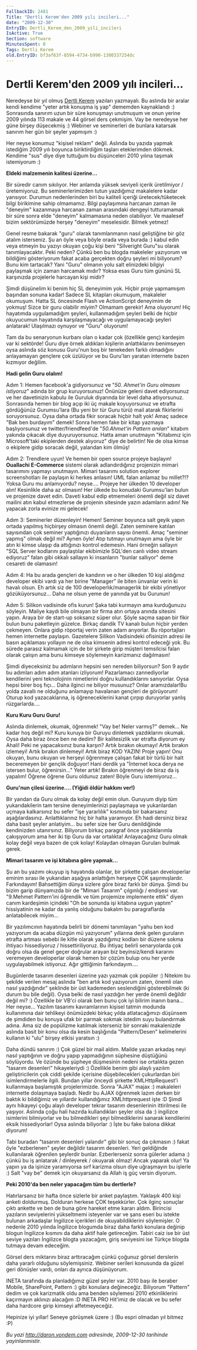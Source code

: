 ```yaml
---
FallbackID: 2481
Title: "Dertli Kerem'den 2009 yılı incileri..."
date: "2009-12-30"
EntryID: Dertli_Kerem_den_2009_yili_incileri
IsActive: True
Section: software
MinutesSpent: 0
Tags: Dertli Kerem
old.EntryID: bf3af63f-8594-4734-b990-1300337254dc
---
```

# Dertli Kerem'den 2009 yılı incileri...
Neredeyse bir yıl olmuş [Dertli
Kerem](http://daron.yondem.com/tr/CategoryView.aspx?category=Dertli+Kerem)
yazıları yazmayalı. Bu aslında bir aralar kendi kendime "yeter artık
konuşma iş yap" dememden kaynaklandı :) Sonrasında sanırım uzun bir süre
konuşmayı unutmuşum ve onun yerine 2009 yılında 113 makale ve 44 görsel
ders çekmişim. Vay be neredeyse her güne birşey düşecekmiş :) Webiner ve
seminerleri de bunlara katarsak sanırım her gün bir şeyler yapmışım :)

Her neyse konumuz "kişisel reklam" değil. Aslında bu yazıda yapmak
istediğim 2009 yılı boyunca biriktirdiğim taşları eteklerimden dökmek.
Kendime "sus" diye diye tuttuğum bu düşünceleri 2010 yılına taşımak
istemiyorum :)

**Eldeki malzemenin kalitesi üzerine...**

Bir süredir canım sıkılıyor. Her anlamda yüksek seviyeli içerik
üretilmiyor / üretemiyoruz. Bu seminerlerimizden tutun yazdığımız
makalelere kadar yansıyor. Durumun nedenlerinden biri bu kaliteli
içeriği üretecek/tüketecek bilgi birikimine sahip olmamamız. Bilgi
paylaşımına harcanan zaman ile "deneyim" kazanmaya harcanan zaman
arasındaki dengeyi tutturamamak bir süre sonra elde "deneyim"
kalmamasına neden olabiliyor. Ve maalesef bizim sektörümüzde herşey
"deneyim" meselesidir. Bilmek yetmez!

Genel resme bakarak "guru" olarak tanımlanmanın nasıl geliştiğine bir
göz atalım isterseniz. Şu an öyle veya böyle orada veya burada :) kabul
edin veya etmeyin bu yazıyı okuyan çoğu kişi beni "Silveright Guru"su
olarak tanımlayacaktır. Peki neden? Çünkü ben bu blogda makeleler
yazıyorum ve bildiğimi gösteriyorum fakat acaba gerçekten doğru şeyleri
mi biliyorum? Bunu kim tartacak? Yani "Guru" olmanın yolu salt
elinizdeki bilgiyi paylaşmak için zaman harcamak mıdır? Yoksa esas Guru
tüm gününü SL karşınızda projelerle harcayan kişi midir?

Şimdi düşünelim ki benim hiç SL deneyimim yok. Hiçbir proje yapmamışım
başından sonuna kadar! Sadece SL kitapları okumuşum, makaleler okumuşum.
Hatta SL öncesinde Flash ve ActionScript deneyimim de yokmuş! Sizce bir
guru olabilir miyim? Olmamam gerekir! Ama oluyorum! Hiç hayatımda
uygulamadığım şeyleri, kullanmadığım şeyleri belki de hiçbir okuyucumun
hayatında karşılaşmayacağı ve uygulamayacağı şeyleri anlatarak!
Ulaşılmazı oynuyor ve "Guru" oluyorum!

Tam da bu senaryonun kurbanı olan o kadar çok (özellikle genç) kardeşim
var ki sektörde! Guru diye örnek aldıkları kişilerin anlattıklarını
benimseyen oysa aslında söz konusu Guru'nun boş bir tenekeden farklı
olmadığını anlayamayan gençlere çok üzülüyor ve bu Guru'ları yaratan
internete bazen kızmıyor değilim.

**Hadi gelin Guru olalım!**

Adım 1: Hemen facebook'a gidiyorsunuz ve "*50. Ahmet'in Guru olmasını
istiyoruz*" adında bir grup kuruyorsunuz! Önünüze geleni davet
ediyorsunuz ve her davetinizin kabulu ile Guruluk diyarında bir level
daha atlıyorsunuz. Sonrasında hemen bir blog açıp iki üç makale
koyuyorsunuz ve etrafta gördüğünüz Gurumsu'lara (Bu yeni bir tür Guru
türü) mail atarak fikirlerini soruyorsunuz. Oysa daha ortada fikir
soracak hiçbir halt yok! Amaç sadece "Bak ben burdayım" demek! Sonra
hemen fake bir kitap yazmaya başlıyorsunuz ve twitter/friendfeed'de
"*50.Ahmet'in Pattern anıları*" kitabım yakında çıkacak diye
duyuruyorsunuz. Hatta aman unutmayın "Kitabımız için Microsoft'taki
ekiplerden destek alıyoruz" diye de belirtin! Ne de olsa kimse o
ekiplere gidip soracak değil, yalandan kim ölmüş!

Adım 2: Trendlere uyun! Ve hemen bir open source projeye başlayın!
**Ouallachi E-Commerce** sistemi olarak adlandırdığınız projenizin
mimari tasarımını yapmayı unutmayın. Mimari tasarımı solution explorer
screenshotları ile paylaşın ki herkes anlasın! UML falan anlamaz bu
millet?!? Yoksa Guru mu anlamıyordu? neyse.... Projeye her ülkeden 10
developer alın! Kesinlikle daha az olmasın! Her ülkede bu konudaki
Gurumsu'ları bulun ve projenize davet edin. Daveti kabul edip etmemeleri
önemli değil siz davet mailini atın kabul etmezlerse de projenin
sitesinde yazın adamların adını! Ne yapacak zorla evinize mi gelecek!

Adım 3: Seminerler düzenleyin! Hemen! Seminer boyunca salt geyik yapın
ortada yapılmış hiçbirşey olmasın önemli değil. Zaten seminere katılan
sayısından çok seminer yaptığınızı duyanların sayısı önemli. Amaç
"seminer yapmış" olmak değil mi? Aynen öyle! Atıp tutmayı unutmayın ama
öyle bir atın ki kimse ulaşıp da attığınızı kontrol edemesin. Hani
örneğin sallayın "SQL Server kodlarını paylaştılar ekibimizle SQL'den
canlı video stream ediyoruz" falan gibi okkalı sallayın ki insanların
"bunlar sallıyor" deme cesareti de olamasın!

Adım 4: Ha bu arada gençleri de kandırın ve o her ülkeden 10 kişi
aldığınız developer ekibi vardı ya her birine "Manager" ile biten
ünvanlar verin ki havalı olsun. Eh artık siz de 100
developerlık/managerlık bir ekibi yönetiyor gözüküyorsunuz... Daha ne
olsun yeme de yanında yat bu Gurunun!

Adım 5: Silikon vadisinde ofis kurun! Şaka tabi kurmayın ama kurduğunuzu
söyleyin. Maliye kaydı bile olmayan bir firma atın ortaya anında
sitesini yapın. Araya bir de start-up soksanız süper olur. Şöyle saçma
sapan bir fikir bulun bunu paketleyin güzelce. Birkaç dandik TV kanalı
bulun hiçbir yerden çekmeyen. Onlara gidip röportaj verin zaten adam
arıyorlar. Bu röportajları hemen internette paylaşın. Gazetelere Silikon
Vadisindeki ofisinizin adresi ile basın açıklaması yollayın ne de olsa
kimsenin adresi kontrol edeceği yok. Bu sürede parasız kalmamak için de
bir şirkete girip müşteri temsilcisi falan olarak çalışın ama bunu
kimseye söylemeyin karizmanız dağılmasın!

Şimdi diyeceksiniz bu adımların hepsini sen nereden biliyorsun? Son 9
aydır bu adımları adım adım atanları izliyorum! Pazarlamacı
zannediyorlar kendilerini yeni teknolojinin nimetlerini doğru
kullandıklarını sanıyorlar. Oysa hepsi birer boş fıçı... Daha ilginci ne
biliyor musunuz? Onlar aramızdalar!Bu yolda zavallı ne olduğunu
anlamayıp havalanan gençleri de görüyorum! Oturup kod yazacaklarına, iş
öğreneceklerini kanat çırpıp duruyorlar yanlış rüzgarlarda.... 

**Kuru Kuru Guru Guru!**

Aslında dinlemek, okumak, öğrenmek! "Vay be! Neler varmış?" demek... Ne
kadar hoş değil mi? Kuru kuruya bir Guruyu dinlemek yazdıklarını okumak.
Oysa daha biraz önce ben ne dedim? Bir kalitesizlik var etrafta diyorum
ey Ahali! Peki ne yapacaksınız buna karşın? Artık bırakın okumayı! Artık
bırakın izlemeyi! Artık bırakın dinlemeyi! Artık biraz KOD YAZIN! Proje
yapın! Onu okuyan, bunu okuyan ve herşeyi öğrenmeye çalışan fakat bir
türlü bir halt beceremeyen bir gençlik doğuyor! Hani derdik ya "İnternet
koca derya ne istersen bulur, öğrenirsin..." Yeter artık! Bırakın
öğrenmeyi de biraz da iş yapalım! Öğrene öğrene Guru oldunuz zaten!
Böyle Guru istemiyoruz...

**Guru'nun çilesi üzerine.... (Yiğidi öldür hakkını ver!)**

Bir yandan da Guru olmak da kolay değil emin olun. Guruyum diyip tüm
yukarıdakilerin tam tersine deneyimlerinizi paylaşmaya ve yukarılardan
uçmaya kalkarsınız bu sefer "işe yararlılık" kısmında bir bakarsanız
aşağılardasınız. Anlattıklarınız hiç bir halta yaramıyor. Eh hadi
dersiniz biraz daha basit şeyler anlatiyim... bu sefer size her Guru
denildiğinde kendinizden utanırsınız. Biliyorum birkaç paragraf önce
yazdıklarımla çakışıyorum ama her iki tip Guru da var ortalıkta!
Anlayacağınız Guru olmak kolay değil veya bazen de çok kolay! Kolaydan
olmayan Guruları bulmak gerek.

**Mimari tasarım ve işi kitabına göre yapmak...**

Şu an bu yazımı okuyup iş hayatında olanlar, bir şirkette çalışan
developerlar eminim sırası ile yukarıdan aşağıya anlattığım herşeye ÇOK
şaşırmışlardır. Farkındayım! Bahsettiğim dünya sizlere göre biraz farklı
bir dünya. Şimdi bu bizim garip dünyamızda bir de "Mimari Tasarım"
çılgınlığı / endişesi var. "9.Mehmet Pattern'ini öğrendik ve tüm
projemize implemente ettik" diyen canım kardeşimin içindeki "Oh be
sonunda işi kitabına uygun yaptım" hissiyatinin ne kadar da yanlış
olduğunu bakalım bu paragraflarda anlatabilecek miyim...

Bir yazılımcının hayatında belirli bir dönemi tanımlayan "yahu ben kod
yazıyorum da acaba düzgün mü yazıyorum" yıllarına denk gelen guruların
etrafta artması sebebi ile kitle olarak yazdığımız kodları bir düzene
sokma ihtiyacı hissediyoruz / hissettiriliyoruz. Bu ihtiyaç belirli
senaryolarda çok doğru olsa da genel geçer doğrular arayan biz
beyinsiz/kendi kararını veremeyen developerlar olarak hemen bir çözüm
bulup onu her yerde uygulayabilmek istiyoruz. Ağır gittiğimin
farkındayım....

Bugünlerde tasarım desenleri üzerine yazı yazmak çok popüler :) Nitekim
bu şekilde verilen mesaj aslında "ben artık kod yazıyorum zaten, önemli
olan nasıl yazdığındır" şeklinde bir üst kademeden seslendiğini
gösterebilmek (ki durum bu bile değil). Oysa belki de nasıl yazdığın her
yerde önemli değildir değil mi? :) Özellikle bir VB'ci olarak ben bunu
çok iyi bilirim inanın bana... Her neyse... Yazılım tasarımı
kavramlarının kişisel tatmin modunda kullanımına dair tehlikeyi
önümüzdeki birkaç yılda atlatacağımızı düşünsem de şimdiden bu konuya
ufak bir parmak sokmak istedim suyu bulandırmak adına. Ama siz de
popülizme katılmak isterseniz bir sonraki makalenizde aslında basit bir
konu olsa da kesin başlığında "Pattern/Desen" kelimelerini kullanın ki
"ulu" birşey etkisi yaratsın :)

Daha dündü sanırım :) Çok güzel bir mail aldım. Mailde yazan arkadaş
neyi nasıl yaptığının ve doğru yapıp yapmadığının süphesine düştüğünü
söylüyordu. Ve özünde bu şüpheye düşmesinin nedeni ise ortalıkta gezen
"tasarım desenleri" hikayeleriydi :) Özellikle benim gibi alaylı yazılım
geliştiricilerin çok ciddi şekilde içerisine düşebilecekleri çukurlardan
biri isimlendirmelerle ilgili. Bundan yıllar önceydi şirkette
XMLHttpRequest'i kullanmaya başlamıştık projelerimizde. Sonra "AJAX"
majax :) makaleleri internette dolaşmaya başladı. Nedir bu AJAX öğrenmek
lazım derken bir baktık ki bildiğimiz ve yıllardır kullandığımız
XMLhttprequest işte :D Şimdi aynı hikayeyi çoğu alaylı developer tekrar
tasarım desenlerinin ittirilmesi ile yaşıyor. Aslında çoğu hali hazırda
kullandıkları şeyler olsa da :) ingilizce isimlerini bilmiyorlar ve bu
bilmedikleri şeyi bilmediklerini sanarak kendilerini eksik
hissediyorlar! Oysa aslında biliyorlar :) İşte bu fake balona dikkat
diyorum!

Tabi buradan "tasarım desenleri yalandır" gibi bir sonuç da çıkmasın :)
fakat öyle "ezberlenen" şeyler değildir tasarım desenleri. Yeri
geldiğinde kullanılarak öğrenilen şeylerdir bunlar. Ezberlerseniz sonra
gülerler adama :) çünkü bu iş anlatarak / dinleyerek / okuyarak olmaz!
Ancak yaparak olur! Ya yapın ya da işinize yaramıyorsa sırf karizma
olsun diye uğraşmayın bu işlerle :) Salt "vay be" demek için okuyarsanız
da Allah iş güç versin diyorum.

**Peki 2010'da ben neler yapacağım tüm bu dertlerle?**

Hatırlarsanız bir hafta önce sizlerle bir anket paylaştım. Yaklaşık 400
kişi anketi doldurmuş. Dolduran herkese ÇOK teşekkürler. Çok ilginç
sonuçlar çıktı ankette ve ben de buna göre hareket etme kararı aldım.
Birincisi yazıların seviyelerini yükseltmemi isteyenler var ve şans
eseri bu istekte bulunan arkadaşlar İngilizce içerikleri de
okuyabildiklerini söylemişler. O nedenle 2010 yılında İngilizce blogumda
biraz daha farklı konulara değinip blogun İngilizce kısmını da daha
aktif hale getireceğim. Tabiri caiz ise bir üst seviye yazıları
İngilizce blogta yazacağım, giriş seviyesini ise Türkçe blogda tutmaya
devam edeceğim.

Görsel ders miktarını biraz arttıracağım çünkü çoğunuz görsel derslerin
daha yararlı olduğunu söylemişsiniz. Webiner serileri konusunda da güzel
geri dönüşler vardı, onları da ayrıca düşünüyorum.

INETA tarafında da planladığımız güzel şeyler var. 2010 başı ile beraber
Mobile, SharePoint, Pattern :) gibi konulara değineceğiz. Biliyorum
"Pattern" dedim ve çok karizmatik oldu ama benden söylemesi 2010
etkinliklerini kaçırmayın aklınızı alacağım :D INETA PRO Hit'imiz de
olacak ve bu sefer daha hardcore girip kimseyi affetmeyeceğiz.

Hepinize iyi yıllar! Seneye görüşmek üzere :) (Bu espri olmadan yıl
bitmez :P)



*Bu yazi http://daron.yondem.com adresinde, 2009-12-30 tarihinde yayinlanmistir.*
